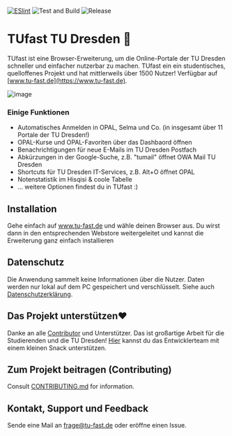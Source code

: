 [![ESlint](https://badges.aleen42.com/src/eslint.svg)](https://eslint.org/)
![Test and Build](https://github.com/TUfast-TUD/TUfast_TUD/actions/workflows/node.js.yml/badge.svg?branch=main)
![Release](https://github.com/TUfast-TUD/TUfast_TUD/actions/workflows/release.yml/badge.svg?branch=main)


# TUfast TU Dresden 🚀
TUfast ist eine Browser-Erweiterung, um die Online-Portale der TU Dresden schneller und einfacher nutzerbar zu machen. TUfast ein ein studentisches, quelloffenes Projekt und hat mittlerweils über 1500 Nutzer! Verfügbar auf [www.tu-fast.de](https://www.tu-fast.de).

![image](https://user-images.githubusercontent.com/31124624/115123463-72e24980-9fbd-11eb-8ff9-7466ba8e0df2.png)

### Einige Funktionen
 - Automatisches Anmelden in OPAL, Selma und Co. (in insgesamt über 11 Portale der TU Dresden!)
 - OPAL-Kurse und OPAL-Favoriten über das Dashbaord öffnen
 - Benachrichtigungen für neue E-Mails im TU Dresden Postfach
 - Abkürzungen in der Google-Suche, z.B. "tumail" öffnet OWA Mail TU Dresden
 - Shortcuts für TU Dresden IT-Services, z.B. Alt+O öffnet OPAL
 - Notenstatistik im Hisqisi & coole Tabelle
 - ... weitere Optionen findest du in TUfast :)

## Installation
Gehe einfach auf www.tu-fast.de und wähle deinen Browser aus. Du wirst dann in den entsprechenden Webstore weitergeleitet und kannst die Erweiterung ganz einfach installieren

## Datenschutz
Die Anwendung sammelt keine Informationen über die Nutzer. Daten werden nur lokal auf dem PC gespeichert und verschlüsselt.
Siehe auch [Datenschutzerklärung](https://tu-fast.de/datenschutz).

## Das Projekt unterstützen❤️
Danke an alle [Contributor](https://github.com/TUfast-TUD/TUfast_TUD/graphs/contributors) und Unterstützer. Das ist großartige Arbeit für die Studierenden und die TU Dresden! [Hier](https://www.buymeacoffee.com/olihausdoerfer) kannst du das Entwicklerteam mit einem kleinen Snack unterstützen.

## Zum Projekt beitragen (Contributing)
Consult [CONTRIBUTING.md](https://github.com/TUfast-TUD/TUfast_TUD/blob/main/CONTRIBUTING.md) for information.

## Kontakt, Support und Feedback
Sende eine Mail an frage@tu-fast.de oder eröffne einen Issue.

